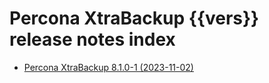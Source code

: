 # Percona XtraBackup {{vers}} release notes index

* [Percona XtraBackup 8.1.0-1 (2023-11-02)](8.1.0-1.md)

